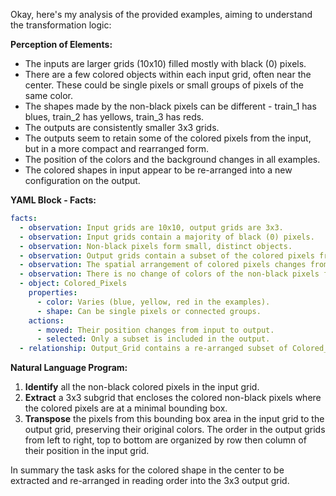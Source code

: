 Okay, here's my analysis of the provided examples, aiming to understand the transformation logic:

**Perception of Elements:**

*   The inputs are larger grids (10x10) filled mostly with black (0) pixels.
*   There are a few colored objects within each input grid, often near the center. These could be single pixels or small groups of pixels of the same color.
*    The shapes made by the non-black pixels can be different - train\_1 has blues, train\_2 has yellows, train\_3 has reds.
*   The outputs are consistently smaller 3x3 grids.
*   The outputs seem to retain some of the colored pixels from the input, but in a more compact and rearranged form.
*   The position of the colors and the background changes in all examples.
*	The colored shapes in input appear to be re-arranged into a new configuration on the output.

**YAML Block - Facts:**


```yaml
facts:
  - observation: Input grids are 10x10, output grids are 3x3.
  - observation: Input grids contain a majority of black (0) pixels.
  - observation: Non-black pixels form small, distinct objects.
  - observation: Output grids contain a subset of the colored pixels from the input.
  - observation: The spatial arrangement of colored pixels changes from input to output.
  - observation: There is no change of colors of the non-black pixels from input to output.
  - object: Colored_Pixels
    properties:
      - color: Varies (blue, yellow, red in the examples).
      - shape: Can be single pixels or connected groups.
    actions:
      - moved: Their position changes from input to output.
      - selected: Only a subset is included in the output.
  - relationship: Output_Grid contains a re-arranged subset of Colored_Pixels from Input_Grid.
```


**Natural Language Program:**

1.  **Identify** all the non-black colored pixels in the input grid.
2.  **Extract** a 3x3 subgrid that encloses the colored non-black pixels where the colored pixels are at a minimal bounding box.
3.  **Transpose** the pixels from this bounding box area in the input grid to the output grid, preserving their original colors. The order in the output grids from left to right, top to bottom are organized by row then column of their position in the input grid.

In summary the task asks for the colored shape in the center to be extracted and re-arranged in reading order into the 3x3 output grid.
